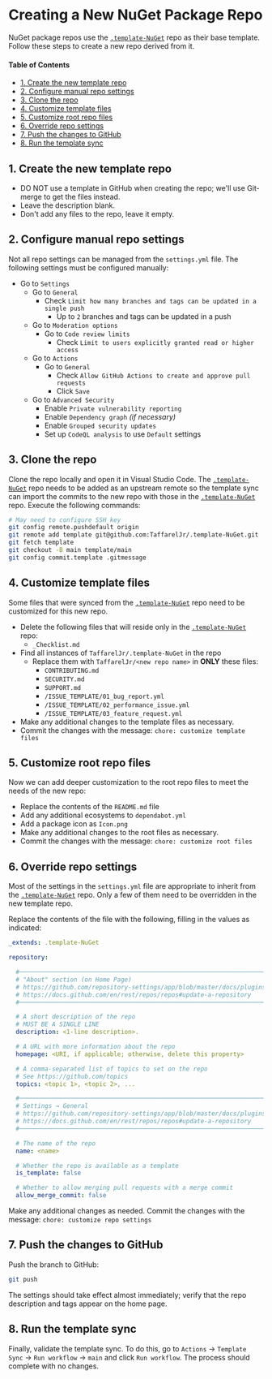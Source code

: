 # Creating a New NuGet Package Repo <!-- omit in toc -->

NuGet package repos use the [`.template-NuGet`][template] repo
as their base template.
Follow these steps to create a new repo derived from it.

#### Table of Contents <!-- omit in toc -->

- [1. Create the new template repo](#1-create-the-new-template-repo)
- [2. Configure manual repo settings](#2-configure-manual-repo-settings)
- [3. Clone the repo](#3-clone-the-repo)
- [4. Customize template files](#4-customize-template-files)
- [5. Customize root repo files](#5-customize-root-repo-files)
- [6. Override repo settings](#6-override-repo-settings)
- [7. Push the changes to GitHub](#7-push-the-changes-to-github)
- [8. Run the template sync](#8-run-the-template-sync)

## 1. Create the new template repo

- DO NOT use a template in GitHub when creating the repo;
  we'll use Git-merge to get the files instead.
- Leave the description blank.
- Don't add any files to the repo, leave it empty.

## 2. Configure manual repo settings

Not all repo settings can be managed from the `settings.yml` file.
The following settings must be configured manually:

- Go to `Settings`
  - Go to `General`
    - Check `Limit how many branches and tags can be updated in a single push`
      - Up to `2` branches and tags can be updated in a push
  - Go to `Moderation options`
    - Go to `Code review limits`
      - Check `Limit to users explicitly granted read or higher access`
  - Go to `Actions`
    - Go to `General`
      - Check `Allow GitHub Actions to create and approve pull requests`
      - Click `Save`
  - Go to `Advanced Security`
    - Enable `Private vulnerability reporting`
    - Enable `Dependency graph` _(if necessary)_
    - Enable `Grouped security updates`
    - Set up `CodeQL analysis` to use `Default` settings

## 3. Clone the repo

Clone the repo locally and open it in Visual Studio Code.
The [`.template-NuGet`][template] repo needs to be added as an upstream remote
so the template sync can import the commits to the new repo
with those in the [`.template-NuGet`][template] repo.
Execute the following commands:

```bash
# May need to configure SSH key
git config remote.pushdefault origin
git remote add template git@github.com:TaffarelJr/.template-NuGet.git
git fetch template
git checkout -B main template/main
git config commit.template .gitmessage
```

## 4. Customize template files

Some files that were synced from the [`.template-NuGet`][template] repo
need to be customized for this new repo.

- Delete the following files that will
  reside only in the [`.template-NuGet`][template] repo:
  - `_Checklist.md`
- Find all instances of `TaffarelJr/.template-NuGet` in the repo
  - Replace them with `TaffarelJr/<new repo name>` in **ONLY** these files:
    - `CONTRIBUTING.md`
    - `SECURITY.md`
    - `SUPPORT.md`
    - `/ISSUE_TEMPLATE/01_bug_report.yml`
    - `/ISSUE_TEMPLATE/02_performance_issue.yml`
    - `/ISSUE_TEMPLATE/03_feature_request.yml`
- Make any additional changes to the template files as necessary.
- Commit the changes with the message: `chore: customize template files`

## 5. Customize root repo files

Now we can add deeper customization to the root repo files
to meet the needs of the new repo:

- Replace the contents of the `README.md` file
- Add any additional ecosystems to `dependabot.yml`
- Add a package icon as `Icon.png`
- Make any additional changes to the root files as necessary.
- Commit the changes with the message: `chore: customize root files`

## 6. Override repo settings

Most of the settings in the `settings.yml` file
are appropriate to inherit from the [`.template-NuGet`][template] repo.
Only a few of them need to be overridden in the new template repo.

Replace the contents of the file with the following,
filling in the values as indicated:

```yaml
_extends: .template-NuGet

repository:

  #─────────────────────────────────────────────────────────────────────────────
  # "About" section (on Home Page)
  # https://github.com/repository-settings/app/blob/master/docs/plugins/repository.md
  # https://docs.github.com/en/rest/repos/repos#update-a-repository
  #─────────────────────────────────────────────────────────────────────────────

  # A short description of the repo
  # MUST BE A SINGLE LINE
  description: <1-line description>.

  # A URL with more information about the repo
  homepage: <URI, if applicable; otherwise, delete this property>

  # A comma-separated list of topics to set on the repo
  # See https://github.com/topics
  topics: <topic 1>, <topic 2>, ...

  #─────────────────────────────────────────────────────────────────────────────
  # Settings → General
  # https://github.com/repository-settings/app/blob/master/docs/plugins/repository.md
  # https://docs.github.com/en/rest/repos/repos#update-a-repository
  #─────────────────────────────────────────────────────────────────────────────

  # The name of the repo
  name: <name>

  # Whether the repo is available as a template
  is_template: false

  # Whether to allow merging pull requests with a merge commit
  allow_merge_commit: false
```

Make any additional changes as needed.
Commit the changes with the message: `chore: customize repo settings`

## 7. Push the changes to GitHub

Push the branch to GitHub:

```bash
git push
```

The settings should take effect almost immediately;
verify that the repo description and tags appear on the home page.

## 8. Run the template sync

Finally, validate the template sync.
To do this, go to `Actions` → `Template Sync` → `Run workflow` → `main`
and click `Run workflow`. The process should complete with no changes.

<!-- GitHub Repo URIs -->

[template]: https://github.com/TaffarelJr/.template-NuGet
